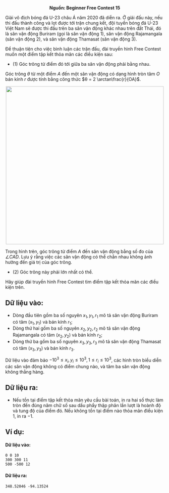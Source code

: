 **<center>Nguồn: Beginner Free Contest 15</center>**

Giải vô địch bóng đá U-$23$ châu Á năm $2020$ đã diễn ra. Ở giải đấu này, nếu thi đấu thành công và lọt được tới trận chung kết, đội tuyển bóng đá U-$23$ Việt Nam sẽ được thi đấu trên ba sân vận động khác nhau trên đất Thái, đó là sân vận động Buriram (gọi là sân vận động $1$), sân vận động Rajamangala (sân vận động $2$), và sân vận động Thamasat (sân vận động $3$).

Để thuận tiện cho việc bình luận các trận đấu, đài truyền hình Free Contest muốn một điểm tập kết thỏa mãn các điều kiện sau:
- (1) Góc trông từ điểm đó tới giữa ba sân vận động phải bằng nhau.

Góc trông $θ$ từ một điểm $A$ đến một sân vận động có dạng hình tròn tâm $O$ bán kính $r$ được tính bằng công thức $θ = 2 \arctan\frac{r}{OA}$.
<center><img src="/images/problems/674/BINHLUAN.jpg" width=500px></center>

Trong hình trên, góc trông từ điểm $A$ đến sân vận động bằng số đo của $\angle CAD$.
Lưu ý rằng việc các sân vận động có thể chắn nhau không ảnh hưởng đến giá trị của góc trông.

- (2) Góc trông này phải lớn nhất có thể.

Hãy giúp đài truyền hình Free Contest tìm điểm tập kết thỏa mãn các điều kiện trên.

## Dữ liệu vào:
- Dòng đầu tiên gồm ba số nguyên $x_1, y_1, r_1$ mô tả sân vận động Buriram có tâm $(x_1, y_1)$ và bán kính $r_1$;
- Dòng thứ hai gồm ba số nguyên $x_2, y_2, r_2$ mô tả sân vận động Rajamangala có tâm $(x_2, y_2)$ và bán kính $r_2$;
- Dòng thứ ba gồm ba số nguyên $x_3, y_3, r_3$ mô tả sân vận động Thamasat có tâm $(x_3, y_3)$ và bán kính $r_3$.

Dữ liệu vào đảm bảo $−10^3 ≤ x_i, y_i ≤ 10^3, 1 ≤ r_i ≤ 10^3$, các hình tròn biểu diễn các sân vận động không có điểm chung nào, và tâm ba sân vận động không thẳng hàng.

## Dữ liệu ra:
- Nếu tồn tại điểm tập kết thỏa mãn yêu cầu bài toán, in ra hai số thực làm tròn đến đúng năm chữ số sau dấu phẩy thập phân lần lượt là hoành độ và tung độ của điểm đó. Nếu không tồn tại điểm nào thỏa mãn điều kiện $1$, in ra $-1$.

## Ví dụ:
#### Dữ liệu vào:
```
0 0 10
300 300 11
500 -500 12
```

#### Dữ liệu ra:
```
348.52046 -94.13524
```